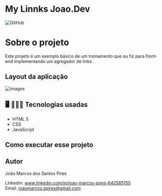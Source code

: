 # **My Linnks Joao.Dev**
![GitHub](https://img.shields.io/github/license/joao123marcos/Projeto_SpringBoot_JPA)

# **Sobre o projeto**  
Este projeto é um exemplo básico de um treinamento que eu fiz para front-end implementando um agregador de links

## Layout da aplicação 

![images](./assets/Captura%20de%20Tela%202025-08-14%20às%2015.34.39.png)  

## 🖥 👨🏻‍💻 Tecnologias usadas

- HTML 5
- CSS
- JavaScript

## Como executar esse projeto  


## Autor  
João Marcos dos Santos Pires  

Linkedin: www.linkedin.com/in/joao-marcos-pires-642585155  
Email: joaomarcos.spires@gmail.com
